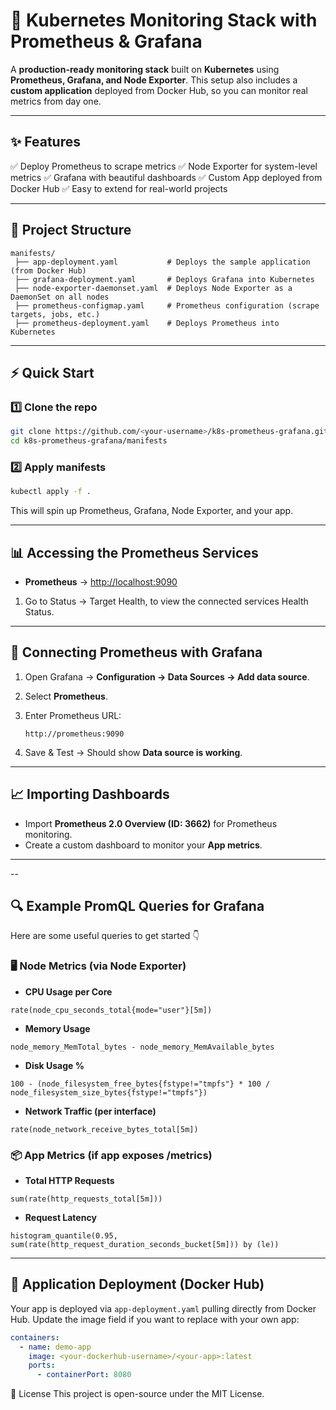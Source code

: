 # 🚀 Kubernetes Monitoring Stack with Prometheus & Grafana

A **production-ready monitoring stack** built on **Kubernetes** using **Prometheus, Grafana, and Node Exporter**.
This setup also includes a **custom application** deployed from Docker Hub, so you can monitor real metrics from day one.

---

## ✨ Features

✅ Deploy Prometheus to scrape metrics
✅ Node Exporter for system-level metrics
✅ Grafana with beautiful dashboards
✅ Custom App deployed from Docker Hub
✅ Easy to extend for real-world projects

---

## 📂 Project Structure

```
manifests/
 ├── app-deployment.yaml           # Deploys the sample application (from Docker Hub)
 ├── grafana-deployment.yaml       # Deploys Grafana into Kubernetes
 ├── node-exporter-daemonset.yaml  # Deploys Node Exporter as a DaemonSet on all nodes
 ├── prometheus-configmap.yaml     # Prometheus configuration (scrape targets, jobs, etc.)
 ├── prometheus-deployment.yaml    # Deploys Prometheus into Kubernetes
```

---

## ⚡ Quick Start

### 1️⃣ Clone the repo

```bash
git clone https://github.com/<your-username>/k8s-prometheus-grafana.git
cd k8s-prometheus-grafana/manifests
```

### 2️⃣ Apply manifests

```bash
kubectl apply -f .
```

This will spin up Prometheus, Grafana, Node Exporter, and your app.

---

## 📊 Accessing the Prometheus Services

* **Prometheus** → [http://localhost:9090](http://localhost:9090)
1. Go to Status -> Target Health, to view the connected services Health Status.

---

## 🔗 Connecting Prometheus with Grafana

1. Open Grafana → **Configuration → Data Sources → Add data source**.
2. Select **Prometheus**.
3. Enter Prometheus URL:

   ```
   http://prometheus:9090
   ```
4. Save & Test → Should show **Data source is working**.

---

## 📈 Importing Dashboards

* Import **Prometheus 2.0 Overview (ID: 3662)** for Prometheus monitoring.
* Create a custom dashboard to monitor your **App metrics**.

---
--

## 🔍 Example PromQL Queries for Grafana

Here are some useful queries to get started 👇

### 🖥️ Node Metrics (via Node Exporter)

* **CPU Usage per Core**
```promql
rate(node_cpu_seconds_total{mode="user"}[5m])
```

* **Memory Usage**
```promql
node_memory_MemTotal_bytes - node_memory_MemAvailable_bytes
```

* **Disk Usage %**
```promql
100 - (node_filesystem_free_bytes{fstype!="tmpfs"} * 100 / node_filesystem_size_bytes{fstype!="tmpfs"})
```

* **Network Traffic (per interface)**
```promql
rate(node_network_receive_bytes_total[5m])
```

### 📦 App Metrics (if app exposes /metrics)

* **Total HTTP Requests**
```promql
sum(rate(http_requests_total[5m]))
```

* **Request Latency**
```promql
histogram_quantile(0.95, sum(rate(http_request_duration_seconds_bucket[5m])) by (le))
```

---

## 🐳 Application Deployment (Docker Hub)

Your app is deployed via `app-deployment.yaml` pulling directly from Docker Hub.
Update the image field if you want to replace with your own app:

```yaml
containers:
  - name: demo-app
    image: <your-dockerhub-username>/<your-app>:latest
    ports:
      - containerPort: 8080
```



📜 License
This project is open-source under the MIT License.








